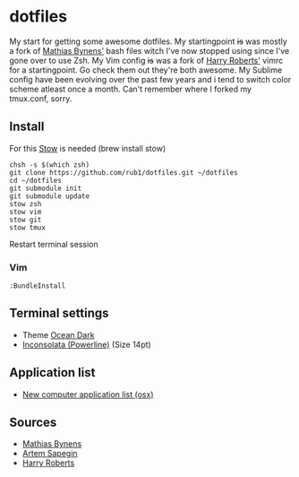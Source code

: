 # dotfiles

My start for getting some awesome dotfiles. My startingpoint ~~is~~ was mostly a fork of [Mathias Bynens'](https://github.com/mathiasbynens/dotfiles) bash files witch I've now stopped using since I've gone over to use Zsh. My Vim config ~~is~~ was a fork of [Harry Roberts'](https://github.com/csswizardry/dotfiles) vimrc for a startingpoint. Go check them out they're both awesome. My Sublime config have been evolving over the past few years and i tend to switch color scheme atleast once a month. Can't remember where I forked my tmux.conf, sorry.

## Install
For this [Stow](www.gnu.org/s/stow/) is needed (brew install stow)

``` 
chsh -s $(which zsh)
git clone https://github.com/rub1/dotfiles.git ~/dotfiles
cd ~/dotfiles
git submodule init
git submodule update
stow zsh
stow vim
stow git
stow tmux
```
Restart terminal session

### Vim
``` 
:BundleInstall
```

## Terminal settings

- Theme [Ocean Dark](https://github.com/chriskempson/base16-iterm2)
- [Inconsolata (Powerline)](https://github.com/Lokaltog/powerline-fonts/tree/master/Inconsolata) (Size 14pt)

## Application list

- [New computer application list (osx)](Applications.md)

## Sources
- [Mathias Bynens](https://github.com/mathiasbynens/dotfiles) 
- [Artem Sapegin](https://github.com/sapegin/dotfiles)
- [Harry Roberts](https://github.com/csswizardry/dotfiles)
